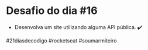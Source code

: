 # Desafio do dia #16

+ Desenvolva um site utilizando alguma API pública. ✔️

#21diasdecodigo #rocketseat #soumarmiteiro